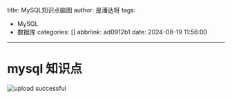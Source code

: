 title: MySQL知识点脑图
author: 是潘达呀
tags:
  - MySQL
  - 数据库
categories: []
abbrlink: ad0912b1
date: 2024-08-19 11:56:00
---

# mysql 知识点
![upload successful](/images/mysql-lt.png)